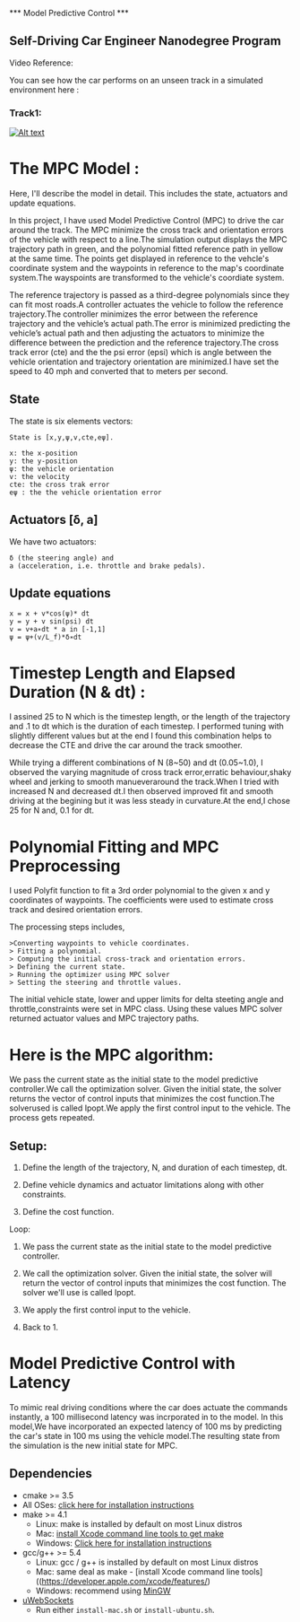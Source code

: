  
 *** Model Predictive Control ***
  
Self-Driving Car Engineer Nanodegree Program
---

Video Reference:

You can see how the car performs on an unseen track in a simulated environment here : 

### Track1: 

[![Alt text](https://img.youtube.com/vi/ZXKrKh6msiE/0.jpg)](https://www.youtube.com/watch?v=ZXKrKh6msiE)



# The MPC Model : 

Here, I'll describe the model in detail. This includes the state, actuators and update equations.

In this project, I have used Model Predictive Control (MPC) to drive the car around the track. The MPC minimize the cross track and orientation errors of the vehicle with respect to a line.The simulation output displays the MPC trajectory path in green, and the polynomial fitted reference path in yellow at the same time. The points get displayed in reference to the vehcle's coordinate system and the waypoints in reference to the map's coordinate system.The wayspoints are transformed to the vehicle's coordiate system.

The reference trajectory is passed as a third-degree polynomials since they can fit most roads.A controller actuates the vehicle to follow the reference trajectory.The controller minimizes the error between the reference trajectory and the vehicle’s actual path.The error is minimized predicting the vehicle’s actual path and then adjusting the actuators to minimize the difference between the prediction and the reference trajectory.The cross track error (cte) and the the psi error (epsi) which is angle between the vehicle orientation and trajectory orientation are minimized.I have set the speed to 40 mph and converted that to meters per second.



## State
The state is six elements vectors:
    
    State is [x,y,ψ,v,cte,eψ].

    x: the x-position
    y: the y-position
    ψ: the vehicle orientation
    v: the velocity
    cte: the cross trak error
    eψ : the the vehicle orientation error

## Actuators [δ, a]

We have two actuators: 

    δ (the steering angle) and
    a (acceleration, i.e. throttle and brake pedals).


## Update equations 

    x = x + v*cos(ψ)* dt
    y = y + v sin(psi) dt
    v = v+a∗dt * a in [-1,1]
    ψ = ψ+(v/L_f)*δ∗dt


# Timestep Length and Elapsed Duration (N & dt) : 

I assined 25 to N which is the timestep length, or the length of the trajectory and .1 to dt which is the duration of each timestep. 
I performed tuning with slightly different values but at the end I found this combination helps to decrease the CTE and drive the car around the track smoother. 

While trying a different combinations of N (8~50) and dt (0.05~1.0), I observed the varying magnitude of cross track error,erratic behaviour,shaky wheel and jerking to smooth manueveraround the track.When I tried with increased N and decreased dt.I then observed improved fit and smooth driving at the begining but it was less steady in curvature.At the end,I chose 25 for N and, 0.1 for dt.  



# Polynomial Fitting and MPC Preprocessing

I used Polyfit function to fit a 3rd order polynomial to the given x and y coordinates of waypoints. The coefficients were used to estimate cross track and desired orientation errors. 

The processing steps includes, 

```
>Converting waypoints to vehicle coordinates.
> Fitting a polynomial.
> Computing the initial cross-track and orientation errors.
> Defining the current state.
> Running the optimizer using MPC solver
> Setting the steering and throttle values.
```

The initial vehicle state, lower and upper limits for delta steeting angle and throttle,constraints were set in MPC class. Using these values MPC solver returned actuator values and MPC trajectory paths.

# Here is the MPC algorithm:

We pass the current state as the initial state to the model predictive controller.We call the optimization solver. Given the initial state, the solver returns the vector of control inputs that minimizes the cost function.The solverused is called Ipopt.We apply the first control input to the vehicle. The process gets repeated.



## Setup:

1. Define the length of the trajectory, N, and duration of each timestep, dt.

2. Define vehicle dynamics and actuator limitations along with other constraints.

3. Define the cost function.

Loop:

1. We pass the current state as the initial state to the model predictive controller.

2. We call the optimization solver. Given the initial state, the solver will return the vector of control inputs that minimizes the cost function. The solver we'll use is called Ipopt.

3. We apply the first control input to the vehicle.

4. Back to 1.



# Model Predictive Control with Latency

To mimic real driving conditions where the car does actuate the commands instantly, a 100 millisecond latency was incrporated in to the model.
In this model,We have incorporated an expected latency of 100 ms by predicting the car's state in 100 ms using the vehicle model.The resulting state from the simulation is the new initial state for MPC.



## Dependencies

* cmake >= 3.5
 * All OSes: [click here for installation instructions](https://cmake.org/install/)
* make >= 4.1
  * Linux: make is installed by default on most Linux distros
  * Mac: [install Xcode command line tools to get make](https://developer.apple.com/xcode/features/)
  * Windows: [Click here for installation instructions](http://gnuwin32.sourceforge.net/packages/make.htm)
* gcc/g++ >= 5.4
  * Linux: gcc / g++ is installed by default on most Linux distros
  * Mac: same deal as make - [install Xcode command line tools]((https://developer.apple.com/xcode/features/)
  * Windows: recommend using [MinGW](http://www.mingw.org/)
* [uWebSockets](https://github.com/uWebSockets/uWebSockets)
  * Run either `install-mac.sh` or `install-ubuntu.sh`.
